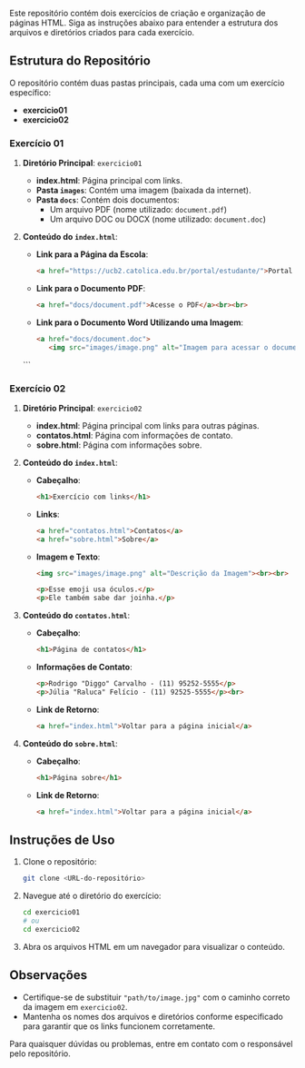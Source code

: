 Este repositório contém dois exercícios de criação e organização de páginas HTML. Siga as instruções abaixo para entender a estrutura dos arquivos e diretórios criados para cada exercício.

## Estrutura do Repositório

O repositório contém duas pastas principais, cada uma com um exercício específico:

- **exercicio01**
- **exercicio02**

### Exercício 01

1. **Diretório Principal**: `exercicio01`
   - **index.html**: Página principal com links.
   - **Pasta `images`**: Contém uma imagem (baixada da internet).
   - **Pasta `docs`**: Contém dois documentos:
     - Um arquivo PDF (nome utilizado: `document.pdf`)
     - Um arquivo DOC ou DOCX (nome utilizado: `document.doc`)

2. **Conteúdo do `index.html`**:
   - **Link para a Página da Escola**:
     ```html
     <a href="https://ucb2.catolica.edu.br/portal/estudante/">Portal do Estudante</a><br><br>
     ```
   - **Link para o Documento PDF**:
     ```html
     <a href="docs/document.pdf">Acesse o PDF</a><br><br>
     ```
   - **Link para o Documento Word Utilizando uma Imagem**:
     ```html
     <a href="docs/document.doc">
        <img src="images/image.png" alt="Imagem para acessar o documento Word">
    </a>
     ```
     
### Exercício 02

1. **Diretório Principal**: `exercicio02`
   - **index.html**: Página principal com links para outras páginas.
   - **contatos.html**: Página com informações de contato.
   - **sobre.html**: Página com informações sobre.

2. **Conteúdo do `index.html`**:
   - **Cabeçalho**:
     ```html
     <h1>Exercício com links</h1>
     ```
   - **Links**:
     ```html
     <a href="contatos.html">Contatos</a>
     <a href="sobre.html">Sobre</a>
     ```
   - **Imagem e Texto**:
     ```html
     <img src="images/image.png" alt="Descrição da Imagem"><br><br>

     <p>Esse emoji usa óculos.</p>
     <p>Ele também sabe dar joinha.</p>
     ```

3. **Conteúdo do `contatos.html`**:
   - **Cabeçalho**:
     ```html
     <h1>Página de contatos</h1>
     ```
   - **Informações de Contato**:
     ```html
     <p>Rodrigo "Diggo" Carvalho - (11) 95252-5555</p>
     <p>Júlia "Raluca" Felício - (11) 92525-5555</p><br>
     ```
   - **Link de Retorno**:
     ```html
     <a href="index.html">Voltar para a página inicial</a>
     ```

4. **Conteúdo do `sobre.html`**:
   - **Cabeçalho**:
     ```html
     <h1>Página sobre</h1>
     ```
   - **Link de Retorno**:
     ```html
     <a href="index.html">Voltar para a página inicial</a>
     ```

## Instruções de Uso

1. Clone o repositório:
   ```bash
   git clone <URL-do-repositório>
   ```

2. Navegue até o diretório do exercício:
   ```bash
   cd exercicio01
   # ou
   cd exercicio02
   ```

3. Abra os arquivos HTML em um navegador para visualizar o conteúdo.

## Observações

- Certifique-se de substituir `"path/to/image.jpg"` com o caminho correto da imagem em `exercicio02`.
- Mantenha os nomes dos arquivos e diretórios conforme especificado para garantir que os links funcionem corretamente.

Para quaisquer dúvidas ou problemas, entre em contato com o responsável pelo repositório.
